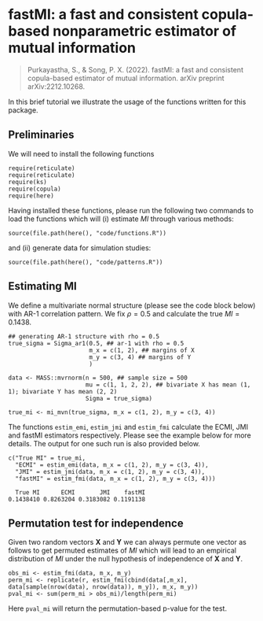 # fastMI: a fast and consistent copula-based nonparametric estimator of mutual information

> Purkayastha, S., & Song, P. X. (2022). fastMI: a fast and consistent copula-based estimator of mutual information. arXiv preprint arXiv:2212.10268.

In this brief tutorial we illustrate the usage of the functions written for this package.

## Preliminaries

We will need to install the following functions

```
require(reticulate)
require(reticulate)
require(ks)
require(copula)
require(here)
```

Having installed these functions, please run the following two commands to load the functions which will (i) estimate $MI$ through various methods: 
```
source(file.path(here(), "code/functions.R"))
```
and (ii) generate data for simulation studies:
```
source(file.path(here(), "code/patterns.R"))
```

## Estimating MI

We define a multivariate normal structure (please see the code block below) with AR-1 correlation pattern. We fix $\rho = 0.5$ and calculate the true $MI = 0.1438$. 

```
## generating AR-1 structure with rho = 0.5
true_sigma = Sigma_ar1(0.5, ## ar-1 with rho = 0.5
                       m_x = c(1, 2), ## margins of X
                       m_y = c(3, 4) ## margins of Y
                       )

data <- MASS::mvrnorm(n = 500, ## sample size = 500
                      mu = c(1, 1, 2, 2), ## bivariate X has mean (1, 1); bivariate Y has mean (2, 2)
                      Sigma = true_sigma)

true_mi <- mi_mvn(true_sigma, m_x = c(1, 2), m_y = c(3, 4))
```

The functions `estim_emi`, `estim_jmi` and `estim_fmi` calculate the ECMI, JMI and fastMI estimators respectively. Please see the example below for more details. The output for one such run is also provided below.

```
c("True MI" = true_mi, 
  "ECMI" = estim_emi(data, m_x = c(1, 2), m_y = c(3, 4)), 
  "JMI" = estim_jmi(data, m_x = c(1, 2), m_y = c(3, 4)), 
  "fastMI" = estim_fmi(data, m_x = c(1, 2), m_y = c(3, 4)))
```

```
  True MI      ECMI       JMI    fastMI 
0.1438410 0.8263204 0.3183082 0.1191138
```

## Permutation test for independence

Given two random vectors $\mathbf{X}$ and $\mathbf{Y}$ we can always permute one vector as follows to get permuted estimates of $MI$ which will lead to an empirical distribution of $MI$ under the null hypothesis of independence of  $\mathbf{X}$ and $\mathbf{Y}$.

```
obs_mi <- estim_fmi(data, m_x, m_y)
perm_mi <- replicate(r, estim_fmi(cbind(data[,m_x], data[sample(nrow(data), nrow(data)), m_y]), m_x, m_y))
pval_mi <- sum(perm_mi > obs_mi)/length(perm_mi)
```
Here `pval_mi` will return the permutation-based p-value for the test.




